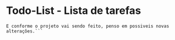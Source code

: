 # Todo-List - Lista de tarefas

``` Opa, então, isso sera minha lista de tarefas, a ideia principal seria o seguinte, você conseguir criar tarefas, informando uma descrição, e apos finalizar você pode deixar já feita e também tem a liberdade de excluir uma tarefa já feita ou não.
E conforme o projeto vai sendo feito, penso em possiveis novas alterações.```


